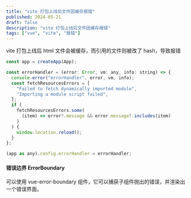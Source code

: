 ```yaml
---
title: "vite 打包上线后文件因缓存报错"
published: 2024-05-21
draft: false
description: "vite 打包上线后文件因缓存报错"
tags: ["vue", "vite", "报错"]
---
```


vite 打包上线后 html 文件会被缓存，而引用的文件则被改了 hash，导致报错

```js
const app = createApp(App);

const errorHandler = (error: Error, vm: any, info: string) => {
  console.error("errorHandler", error, vm, info);
  const fetchResourcesErrors = [
    "Failed to fetch dynamically imported module",
    "Importing a module script failed",
  ];
  if (
    fetchResourcesErrors.some(
      (item) => error?.message && error.message?.includes(item)
    )
  ) {
    window.location.reload();
  }
};

(app as any).config.errorHandler = errorHandler;

```

#### 错误边界 ErrorBoundary

可以使用 vue-error-boundary 组件，它可以捕获子组件抛出的错误，并渲染出一个错误界面。
